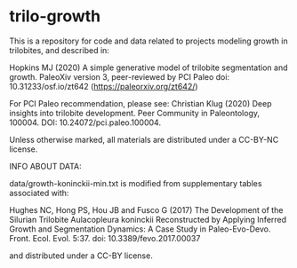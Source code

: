 # trilo-growth

This is a repository for code and data related to projects modeling growth in trilobites, and described in:

Hopkins MJ (2020) A simple generative model of trilobite segmentation and growth. PaleoXiv version 3, peer-reviewed by PCI Paleo doi: 10.31233/osf.io/zt642  (https://paleorxiv.org/zt642/)

For PCI Paleo recommendation, please see: Christian Klug (2020) Deep insights into trilobite development. Peer Community in Paleontology, 100004. DOI: 10.24072/pci.paleo.100004.

Unless otherwise marked, all materials are distributed under a CC-BY-NC license.


INFO ABOUT DATA:

data/growth-koninckii-min.txt is modified from supplementary tables associated with:

Hughes NC, Hong PS, Hou JB and Fusco G (2017) The Development of the Silurian Trilobite Aulacopleura koninckii Reconstructed by Applying Inferred Growth and Segmentation Dynamics: A Case Study in Paleo-Evo-Devo. Front. Ecol. Evol. 5:37. doi: 10.3389/fevo.2017.00037

and distributed under a CC-BY license.

